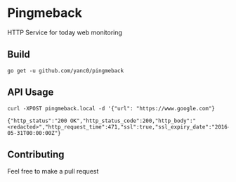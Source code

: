 # Pingmeback
HTTP Service for today web monitoring

## Build
`go get -u github.com/yanc0/pingmeback`

## API Usage

`curl -XPOST pingmeback.local -d '{"url": "https://www.google.com"}`

```
{"http_status":"200 OK","http_status_code":200,"http_body":"<redacted>","http_request_time":471,"ssl":true,"ssl_expiry_date":"2016-05-31T00:00:00Z"}

```

## Contributing

Feel free to make a pull request
